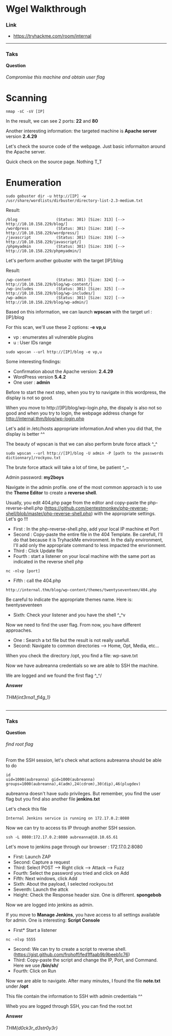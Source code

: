 # Wgel Walkthrough
### Link
- https://tryhackme.com/room/internal
---
### Taks 
**Question**
###### Compromise this machine and obtain user flag

# Scanning
```
nmap -sC -sV [IP]
```

In the result, we can see 2 ports: **22** and **80**

Another interesting information: the targeted machine is **Apache server** version **2.4.29**

Let's check the source code of the webpage. Just basic informaiton around the Apache server.

Quick check on the source page. Nothing T_T

# Enumeration

```
sudo gobuster dir -u http://[IP] -w /usr/share/wordlists/dirbuster/directory-list-2.3-medium.txt
```

Result: 

```
/blog                 (Status: 301) [Size: 313] [--> http://10.10.158.229/blog/]
/wordpress            (Status: 301) [Size: 318] [--> http://10.10.158.229/wordpress/]
/javascript           (Status: 301) [Size: 319] [--> http://10.10.158.229/javascript/]
/phpmyadmin           (Status: 301) [Size: 319] [--> http://10.10.158.229/phpmyadmin/]
```
Let's perform another gobuster with the target [IP]/blog

Result: 

```
/wp-content           (Status: 301) [Size: 324] [--> http://10.10.158.229/blog/wp-content/]
/wp-includes          (Status: 301) [Size: 325] [--> http://10.10.158.229/blog/wp-includes/]
/wp-admin             (Status: 301) [Size: 322] [--> http://10.10.158.229/blog/wp-admin/]
```

Based on this information, we can launch **wpscan** with the target url : [IP]/blog

For this scan, we'll use these 2 options: **-e vp,u**

- vp : enumerates all vulnerable plugins
- u : User IDs range

```
sudo wpscan --url http://[IP]/blog -e vp,u
```

Some interesting findings: 
- Confirmation about the Apache version: **2.4.29**
-  WordPress version **5.4.2**
- One user : **admin**

Before to start the next step, when you try to navigate in this wordpress, the display is not so good.

When you move to http://[IP]/blog/wp-login.php, the dispaly is also not so good and when you try to login, the webpage address change for http://internal.thm/blog/wp-login.php

Let's add in /etc/hosts appropriate information.And when you did that, the display is better ^^


The beauty of wpscan is that we can also perform brute force attack ^_^

```
sudo wpscan --url http://[IP]/blog -U admin -P [path to the passwords dictionnary]/rockyou.txt
```
The brute force attack will take a lot of time, be patient ^_~

Admin password: **my2boys**

Navigate in the admin profile. one of the most common approach is to use the **Theme Editor** to create a **reverse shell**.

Usually, you edit 404.php page from the editor and copy-paste the php-reverse-shell.php (https://github.com/pentestmonkey/php-reverse-shell/blob/master/php-reverse-shell.php) with the appropriate settings. Let's go !!!

- First : In the php-reverse-shell.php, add your local IP machine et Port
- Second : Copy-paste the entire file in the 404 Template. Be carefull, I'll do that because it is TryhackMe environment. In the daily environment, I'll add only the appropriate command to less impacted the envrionment.
- Third : Click Update file
- Fourth : start a listener on your local machine with the same port as indicated in the reverse shell php
```
nc -nlvp [port]
```

- Fifth : call the 404.php
```
http://internal.thm/blog/wp-content/themes/twentyseventeen/404.php
```
Be careful to indicate the appropriate themes name. Here is: twentyseventeen
- Sixth: Check your listener and you have the shell ^_^v

Now we need to find the user flag. From now, you have different approaches.

- One : Search a txt file but the result is not really usefull.
- Second: Navigate to common directories --> Home, Opt, Media, etc...

When you check the directory /opt, you find a file: wp-save.txt

Now we have aubreanna credentials so we are able to SSH the machine.

We are logged and we found the first flag \^_^/

**Answer**
###### THM{int3rna1_fl4g_1}
---
### Taks 
**Question**
###### find root flag

From the SSH session, let's check what actions aubreanna should be able to do
```
id
uid=1000(aubreanna) gid=1000(aubreanna) groups=1000(aubreanna),4(adm),24(cdrom),30(dip),46(plugdev)
```
aubreanna doesn't have sudo privileges. But remember, you find the user flag but you find also another file **jenkins.txt**

Let's check this file
```
Internal Jenkins service is running on 172.17.0.2:8080
```

Now we can try to access tis IP through another SSH session.

```
ssh -L 8080:172.17.0.2:8080 aubreanna@10.10.65.61
```

Let's move to jenkins page through our browser : 172.17.0.2:8080

- First: Launch ZAP
- Second: Capture a request
- Third: Select POST --> Right click --> Attack --> Fuzz
- Fourth: Select the password you tried and click on Add
- Fifth: Next windows, click Add
- Sixth: About the payload, I selected rockyou.txt
- Seventh: Launch the attck
- Height: Check the Response header size. One is different. **spongebob**

Now we are logged into jenkins as admin.

If you move to **Manage Jenkins**, you have access to all settings available for admin. One is interesting:  **Script Console**

- First* Start a listener
```
nc -nlvp 5555
```
- Second: We can try to create a script to reverse shell. (https://gist.github.com/frohoff/fed1ffaab9b9beeb1c76)
- Third: Copy-paste the script and change the IP, Port, and Command. Here we use **/bin/sh/**
- Fourth: Click on Run

Now we are able to navigate. After many minutes, I found the file **note.txt** under **/opt**

This file contain the information to SSH with admin credentials ^^

Wheb you are logged through SSH, you can find the root.txt

**Answer**
###### THM{d0ck3r_d3str0y3r}













